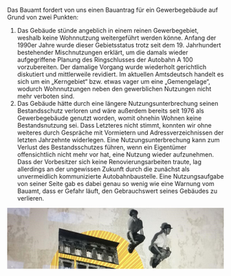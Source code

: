 

 Das Bauamt fordert von uns einen Bauantrag für ein Gewerbegebäude auf Grund von zwei Punkten:
1. Das Gebäude stünde angeblich in einem reinen Gewerbegebiet, weshalb keine Wohnnutzung weitergeführt werden könne. Anfang der 1990er Jahre wurde dieser Gebietsstatus trotz seit dem 19. Jahrhundert bestehender Mischnutzungen erklärt, um die damals wieder aufgegriffene Planung des Ringschlusses der Autobahn A 100 vorzubereiten. Der damalige Vorgang wurde wiederholt gerichtlich diskutiert und mittlerweile revidiert. Im aktuellen Amtsdeutsch handelt es sich um ein „Kerngebiet“ bzw. etwas vager um eine „Gemengelage“, wodurch Wohnnutzungen neben den gewerblichen Nutzungen nicht mehr verboten sind.
2. Das Gebäude hätte durch eine längere Nutzungsunterbrechung seinen Bestandsschutz verloren und wäre außerdem bereits seit 1976 als Gewerbegebäude genutzt worden, womit ohnehin Wohnen keine Bestandsnutzung sei. Dass Letzteres nicht stimmt, konnten wir ohne weiteres durch Gespräche mit Vormietern und Adressverzeichnissen der letzten Jahrzehnte widerlegen. Eine Nutzungsunterbrechung kann zum Verlust des Bestandsschutzes führen, wenn ein Eigentümer offensichtlich nicht mehr vor hat, eine Nutzung wieder aufzunehmen. Dass der Vorbesitzer sich keine Renovierungsarbeiten traute, lag allerdings an der ungewissen Zukunft durch die zunächst als unvermeidlich kommunizierte Autobahnbaustelle. Eine Nutzungsaufgabe von seiner Seite gab es dabei genau so wenig wie eine Warnung vom Bauamt, dass er Gefahr läuft, den Gebrauchswert seines Gebäudes zu verlieren.

![Image](logo2jumper.JPG)

